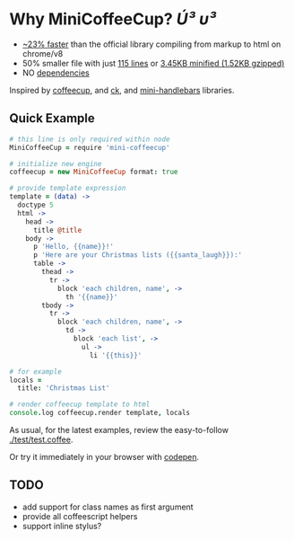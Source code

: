# Why MiniCoffeeCup? *&Uacute;&sup3; &upsilon;&sup3;*

 * [~23% faster](http://jsperf.com/coffeecup-vs-mini-coffeecup/2) than the official library compiling from markup to html on chrome/v8
 * 50% smaller file with just [115 lines](https://github.com/mikesmullin/mini-coffeecup/blob/production/js/mini-coffeecup.js) or [3.45KB minified (1.52KB gzipped)](https://raw.github.com/mikesmullin/mini-coffeecup/production/js/mini-coffeecup.min.js)
 * NO [dependencies](https://github.com/mikesmullin/mini-coffeecup/blob/production/package.json)

Inspired by [coffeecup](https://github.com/gradus/coffeecup),
 and [ck](https://github.com/aeosynth/ck),
 and [mini-handlebars](https://github.com/mikesmullin/mini-handlebars) libraries.


## Quick Example

```coffeescript
# this line is only required within node
MiniCoffeeCup = require 'mini-coffeecup'

# initialize new engine
coffeecup = new MiniCoffeeCup format: true

# provide template expression
template = (data) ->
  doctype 5
  html ->
    head ->
      title @title
    body ->
      p 'Hello, {{name}}!'
      p 'Here are your Christmas lists ({{santa_laugh}}):'
      table ->
        thead ->
          tr ->
            block 'each children, name', ->
              th '{{name}}'
        tbody ->
          tr ->
            block 'each children, name', ->
              td ->
                block 'each list', ->
                  ul ->
                    li '{{this}}'

# for example
locals =
  title: 'Christmas List'

# render coffeecup template to html
console.log coffeecup.render template, locals
```

As usual, for the latest examples, review the easy-to-follow [./test/test.coffee](https://github.com/mikesmullin/mini-coffeecup/blob/production/test/test.coffee).

Or try it immediately in your browser with [codepen](http://codepen.io/mikesmullin/pen/nIytw).


TODO
----

 * add support for class names as first argument
 * provide all coffeescript helpers
 * support inline stylus?
